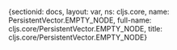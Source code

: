 {sectionid: docs, layout: var, ns: cljs.core, name: PersistentVector.EMPTY_NODE, full-name: cljs.core/PersistentVector.EMPTY_NODE,
  title: cljs.core/PersistentVector.EMPTY_NODE}

